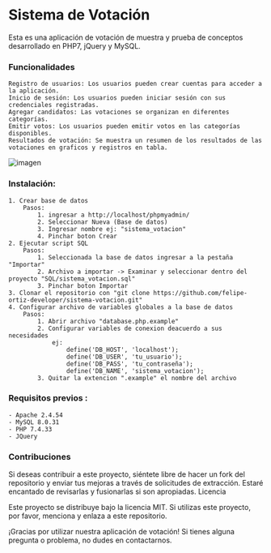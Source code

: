 # Sistema de Votación
Esta es una aplicación de votación de muestra y prueba de conceptos desarrollado en PHP7, jQuery y MySQL.

### Funcionalidades

    Registro de usuarios: Los usuarios pueden crear cuentas para acceder a la aplicación.
    Inicio de sesión: Los usuarios pueden iniciar sesión con sus credenciales registradas.
    Agregar candidatos: Las votaciones se organizan en diferentes categorías.
    Emitir votos: Los usuarios pueden emitir votos en las categorías disponibles.
    Resultados de votación: Se muestra un resumen de los resultados de las votaciones en graficos y registros en tabla.

![imagen](https://github.com/felipe-ortiz-developer/sistema-votacion/assets/32887258/67895ed0-8ebd-4c94-b588-bda75cfe73e0)

### Instalación:
    1. Crear base de datos
        Pasos: 
            1. ingresar a http://localhost/phpmyadmin/
            2. Seleccionar Nueva (Base de datos)
            3. Ingresar nombre ej: "sistema_votacion"
            4. Pinchar boton Crear
    2. Ejecutar script SQL 
        Pasos: 
            1. Seleccionada la base de datos ingresar a la pestaña "Importar"
            2. Archivo a importar -> Examinar y seleccionar dentro del proyecto "SQL/sistema_votacion.sql"
            3. Pinchar boton Importar
    3. Clonar el repositorio con "git clone https://github.com/felipe-ortiz-developer/sistema-votacion.git"
    4. Configurar archivo de variables globales a la base de datos
        Pasos: 
            1. Abrir archivo "database.php.example"
            2. Configurar variables de conexion deacuerdo a sus necesidades
                ej: 
                    define('DB_HOST', 'localhost');
                    define('DB_USER', 'tu_usuario');
                    define('DB_PASS', 'tu_contraseña');
                    define('DB_NAME', 'sistema_votacion');
            3. Quitar la extencion ".example" el nombre del archivo

### Requisitos previos :
    - Apache 2.4.54
    - MySQL 8.0.31
    - PHP 7.4.33
    - JQuery

### Contribuciones

Si deseas contribuir a este proyecto, siéntete libre de hacer un fork del repositorio y enviar tus mejoras a través de solicitudes de extracción. Estaré encantado de revisarlas y fusionarlas si son apropiadas.
Licencia

Este proyecto se distribuye bajo la licencia MIT. Si utilizas este proyecto, por favor, menciona y enlaza a este repositorio.

¡Gracias por utilizar nuestra aplicación de votación! Si tienes alguna pregunta o problema, no dudes en contactarnos.
